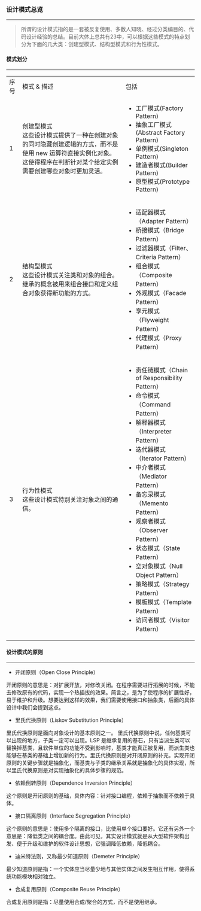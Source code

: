 ### 设计模式总览

---

> 所谓的设计模式指的是一套被反复使用、多数人知晓、经过分类编目的、代码设计经验的总结。目前大体上总共有23中，可以根据这些模式的特点划分为下面的几大类：创建型模式、结构型模式和行为性模式。


#### 模式划分

---

<table>
    <tr>
        <td>序号</td>
        <td>模式 & 描述</td>
        <td>包括</td>
    </tr>
    <tr>
        <td>1</td>
        <td>
            创建型模式<br/>
            这些设计模式提供了一种在创建对象的同时隐藏创建逻辑的方式，而不是使用 new 运算符直接实例化对象。这使得程序在判断针对某个给定实例需要创建哪些对象时更加灵活。
        </td>
        <td>
            <ul>
                <li>工厂模式(Factory Pattern)</li>
                <li>抽象工厂模式(Abstract Factory Pattern)</li>
                <li>单例模式(Singleton Pattern)</li>
                <li>建造者模式(Builder Pattern)</li>
                <li>原型模式(Prototype Pattern)</li>
            </ul>
        </td>
        </tr>
        <tr>
        <td>2</td>
        <td>
            结构型模式<br/>
            这些设计模式关注类和对象的组合。继承的概念被用来组合接口和定义组合对象获得新功能的方式。
        </td>
        <td>
            <ul>
                <li>适配器模式（Adapter Pattern）</li>
                <li>桥接模式（Bridge Pattern）</li>
                <li>过滤器模式（Filter、Criteria Pattern）</li>
                <li>组合模式（Composite Pattern）</li>
                <li>外观模式（Facade Pattern）</li>
                <li>享元模式（Flyweight Pattern）</li>
                <li>代理模式（Proxy Pattern）</li>
            </ul>
        </td>
    </tr>
    <tr>
        <td>3</td>
        <td>
            行为性模式<br/>
            这些设计模式特别关注对象之间的通信。
        </td>
        <td>
            <ul>
                <li>责任链模式（Chain of Responsibility Pattern）</li>
                <li>命令模式（Command Pattern）</li>
                <li>解释器模式（Interpreter Pattern）</li>
                <li>迭代器模式（Iterator Pattern）</li>
                <li>中介者模式（Mediator Pattern）</li>
                <li>备忘录模式（Memento Pattern）</li>
                <li>观察者模式（Observer Pattern）</li>
                <li>状态模式（State Pattern）</li>
                <li>空对象模式（Null Object Pattern）</li>
                <li>策略模式（Strategy Pattern）</li>
                <li>模板模式（Template Pattern）</li>
                <li>访问者模式（Visitor Pattern）</li>
            </ul>
        </td>
    </tr>
</table>


#### 设计模式的原则

---

- 开闭原则（Open Close Principle）

开闭原则的意思是：对扩展开放，对修改关闭。在程序需要进行拓展的时候，不能去修改原有的代码，实现一个热插拔的效果。简言之，是为了使程序的扩展性好，易于维护和升级。想要达到这样的效果，我们需要使用接口和抽象类，后面的具体设计中我们会提到这点。

- 里氏代换原则（Liskov Substitution Principle）

里氏代换原则是面向对象设计的基本原则之一。 里氏代换原则中说，任何基类可以出现的地方，子类一定可以出现。LSP 是继承复用的基石，只有当派生类可以替换掉基类，且软件单位的功能不受到影响时，基类才能真正被复用，而派生类也能够在基类的基础上增加新的行为。里氏代换原则是对开闭原则的补充。实现开闭原则的关键步骤就是抽象化，而基类与子类的继承关系就是抽象化的具体实现，所以里氏代换原则是对实现抽象化的具体步骤的规范。

- 依赖倒转原则（Dependence Inversion Principle）

这个原则是开闭原则的基础，具体内容：针对接口编程，依赖于抽象而不依赖于具体。

- 接口隔离原则（Interface Segregation Principle）

这个原则的意思是：使用多个隔离的接口，比使用单个接口要好。它还有另外一个意思是：降低类之间的耦合度。由此可见，其实设计模式就是从大型软件架构出发、便于升级和维护的软件设计思想，它强调降低依赖，降低耦合。

- 迪米特法则，又称最少知道原则（Demeter Principle）

最少知道原则是指：一个实体应当尽量少地与其他实体之间发生相互作用，使得系统功能模块相对独立。

- 合成复用原则（Composite Reuse Principle）

合成复用原则是指：尽量使用合成/聚合的方式，而不是使用继承。